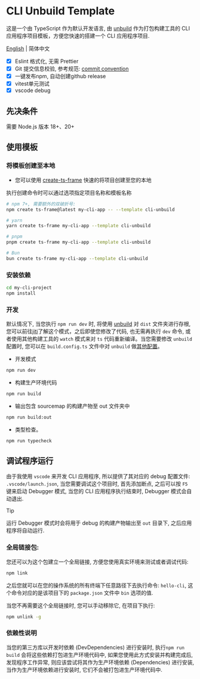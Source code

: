 # CLI Unbuild Template

这是一个由 TypeScript 作为默认开发语言, 由 [unbuild](https://github.com/unjs/unbuild) 作为打包构建工具的 CLI 应用程序项目模板，方便您快速的搭建一个 CLI 应用程序项目.

[English](https://github.com/hacxy/cli-template/blob/main/README.md) | 简体中文

- [x] Eslint 格式化, 无需 Prettier
- [x] Git 提交信息校验, 参考规范: [commit convention](./.github/COMMIT_CONVENTION.md)
- [x] 一键发布npm, 自动创建github release
- [x] vitest单元测试
- [x] vscode debug

## 先决条件

需要 Node.js 版本 18+、20+

## 使用模板

### 将模板创建至本地

- 您可以使用 [create-ts-frame](https://github.com/hacxy/create-ts-frame) 快速的将项目创建至您的本地

执行创建命令时可以通过选项指定项目名称和模板名称

```sh
# npm 7+, 需要额外的双破折号:
npm create ts-frame@latest my-cli-app -- --template cli-unbuild

# yarn
yarn create ts-frame my-cli-app --template cli-unbuild

# pnpm
pnpm create ts-frame my-cli-app --template cli-unbuild

# Bun
bun create ts-frame my-cli-app --template cli-unbuild
```

### 安装依赖

```sh
cd my-cli-project
npm install
```

### 开发

默认情况下, 当您执行 `npm run dev` 时, 将使用 [unbuild](https://github.com/unjs/unbuild) 对 `dist` 文件夹进行存根, 您可以前往[jiti](https://github.com/unjs/jiti)了解这个模式，之后即使您修改了代码, 也无需再执行 `dev` 命令, 或者使用其他构建工具的 `watch` 模式来对 `ts` 代码重新编译。当您需要修改 `unbuild` 配置时, 您可以在 `build.config.ts` 文件中对 `unbuild` 做[其他配置](https://github.com/unjs/unbuild/blob/main/src/types.ts)。

- 开发模式

```sh
npm run dev
```

- 构建生产环境代码

```sh
npm run build
```

- 输出包含 sourcemap 的构建产物至 out 文件夹中

```sh
npm run build:out
```

- 类型检查。

```sh
npm run typecheck
```

## 调试程序运行

由于我使用 `vscode` 来开发 CLI 应用程序, 所以提供了其对应的 debug 配置文件: `.vscode/launch.json`, 当您需要调试这个项目时, 首先添加断点, 之后可以按 `F5` 键来启动 Debugger 模式, 当您的 CLI 应用程序执行结束时, Debugger 模式会自动退出.

> [!TIP]
> 运行 Debugger 模式时会将用于 debug 的构建产物输出至 `out` 目录下, 之后应用程序将自动运行.

### 全局链接包:

您还可以为这个包建立一个全局链接, 方便您使用真实环境来测试或者调试代码:

```sh
npm link
```

之后您就可以在您的操作系统的所有终端下任意路径下去执行命令: `hello-cli`, 这个命令对应的是该项目下的 `package.json` 文件中 `bin` 选项的值.

当您不再需要这个全局链接时, 您可以手动移除它, 在项目下执行:

```sh
npm unlink -g
```

### 依赖性说明

当您的第三方库以开发时依赖 (DevDependencies) 进行安装时, 执行`npm run build` 会将这些依赖打包进生产环境代码中, 如果您使用此方式安装并构建完成后, 发现程序工作异常, 则应该尝试将其作为生产环境依赖 (Dependencies) 进行安装, 当作为生产环境依赖进行安装时, 它们不会被打包进生产环境代码中.
